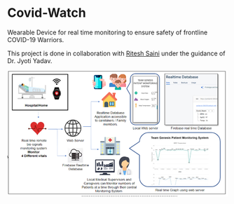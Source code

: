 # Covid-Watch
Wearable Device for real time monitoring to ensure safety of frontline COVID-19 Warriors.

This project is done in collaboration with [Ritesh Saini](https://github.com/Ritesh7720) under the guidance of Dr. Jyoti Yadav.

![](images/image_project.jpg)
